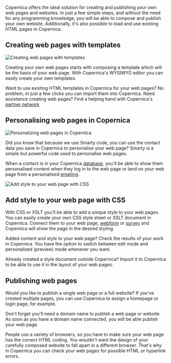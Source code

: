 Copernica offers the ideal solution for creating and publishing your own
web pages and websites. In just a few simple steps, and without the need
for any programming knowledge, you will be able to compose and publish
your own website. Additionally, it's also possible to load and use
existing HTML pages in Copernica.

Creating web pages with templates
---------------------------------

![Creating web pages with
templates](../images/nl-maak-en-publiceer-je-eigen-webpaginas-01-thumb.png "Creating web pages with templates")

Creating your own web pages starts with composing a template which will
be the basis of your web page. With Copernica's WYSIWYG editor you can
easily create your own templates.

Want to use existing HTML templates in Copernica for your web pages? No
problem, in just a few clicks you can import them into Copernica. Need
assistance creating web pages? Find a helping hand with Copernica's
[partner
network](http://www.copernica.com/en/support/find-a-partner "Partner network").

Personalising web pages in Copernica
------------------------------------

![Personalizing web pages in
Copernica](../images/nl-maak-en-publiceer-je-eigen-webpaginas-02-thumb.png "Personalizing web pages in Copernica")

Did you know that because we use Smarty code, you can use the contact
data you save in Copernica to personalise your web page? Smarty is a
simple but powerful code used to personalise web pages.

When a contact is in your Copernica
[database](./creating-your-own-databases.md "Creating your own databases"),
you'll be able to show them personalised content when they log in to the
web page or land on your web page from a personalised
[emailing](./create-clever-emailings.md "Create clever emailings").

![Add style to your web page with
CSS](../images/nl-maak-en-publiceer-je-eigen-webpaginas-03-thumb.png "Add style to your web page with CSS")

Add style to your web page with CSS
-----------------------------------

With CSS or XSLT you'll be able to add a unique style to your web pages.
You can easily create your own CSS style sheet or XSLT document in
Copernica. Connect them to your web page,
[webform](./various-types-of-web-forms.md "webform")
or
[survey](./create-your-own-survey.md "Surveys")
and Copernica will show the page in the desired styling.

Added content and style to your web page? Check the results of your work
in Copernica. You have the option to switch between edit mode and
personalised (preview) mode whenever you want.

Already created a style document outside Copernica? Import it to
Copernica to be able to use it in the layout of your web pages.

Publishing web pages
--------------------

Would you like to publish a single web page or a full website? If you've
created multiple pages, you can use Copernica to assign a homepage or
login page, for example.

Don't forget you'll need a domain name to publish a web page or website.
As soon as you have a domain name connected, you will be able publish
your web page.

People use a variety of browsers, so you have to make sure your web page
has the correct HTML coding. You wouldn't want the design of your
carefully composed website to fall apart in a different browser. That's
why in Copernica you can check your web pages for possible HTML or
hyperlink errors.
